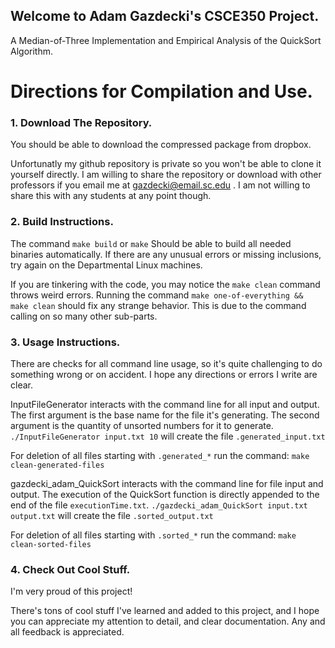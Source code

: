 ## Welcome to Adam Gazdecki's CSCE350 Project.
A Median-of-Three Implementation and Empirical Analysis of the QuickSort Algorithm.
# Directions for Compilation and Use.
### 1. Download The Repository.
You should be able to download the compressed package from dropbox.

Unfortunatly my github repository is private so you won't be able to clone it yourself directly. I am willing to share the repository or download with other professors if you email me at gazdecki@email.sc.edu . I am not willing to share this with any students at any point though.
### 2. Build Instructions.
The command
`make build` or `make`
Should be able to build all needed binaries automatically. If there are any unusual errors or missing inclusions, try again on the Departmental Linux machines.

If you are tinkering with the code, you may notice the
`make clean`
command throws weird errors. Running the command
`make one-of-everything && make clean`
should fix any strange behavior. This is due to the command calling on so many other sub-parts.
### 3. Usage Instructions.
There are checks for all command line usage, so it's quite challenging to do something wrong or on accident. 
I hope any directions or errors I write are clear.

InputFileGenerator interacts with the command line for all input and output.
The first argument is the base name for the file it's generating.
The second argument is the quantity of unsorted numbers for it to generate.
`./InputFileGenerator input.txt 10` will create the file `.generated_input.txt`

For deletion of all files starting with `.generated_*` run the command:
`make clean-generated-files`

gazdecki_adam_QuickSort interacts with the command line for file input and output.
The execution of the QuickSort function is directly appended to the end of the file `executionTime.txt`.
`./gazdecki_adam_QuickSort input.txt output.txt` will create the file `.sorted_output.txt`

For deletion of all files starting with `.sorted_*` run the command:
`make clean-sorted-files`
### 4. Check Out Cool Stuff.
I'm very proud of this project!

There's tons of cool stuff I've learned and added to this project, and I hope you can appreciate my attention to detail, and clear documentation.
Any and all feedback is appreciated.

